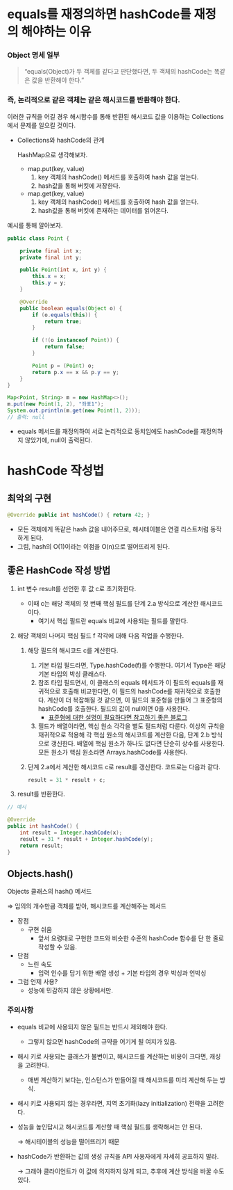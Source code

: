 # equals를 재정의하면 hashCode를 재정의 해야하는 이유

### Object 명세 일부

> “equals(Object)가 두 객체를 같다고 판단했다면, 두 객체의 hashCode는 똑같은 값을 반환해야 한다.”
> 

### 즉, 논리적으로 같은 객체는 같은 해시코드를 반환해야 한다.

이러한 규칙을 어길 경우 해시함수를 통해 반환된 해시코드 값을 이용하는 Collections에서 문제를 일으킬 것이다.

- Collections와 hashCode의 관계
    
    HashMap으로 생각해보자.
    
    - map.put(key, value)
        1. key 객체의 hashCode() 메서드를 호출하여 hash 값을 얻는다.
        2. hash값을 통해 버킷에 저장한다.
    - map.get(key, value)
        1. key 객체의 hashCode() 메서드를 호출하여 hash 값을 얻는다.
        2. hash값을 통해 버킷에 존재하는 데이터를 읽어온다.
    

예시를 통해 알아보자.

```java
public class Point {

    private final int x;
    private final int y;

    public Point(int x, int y) {
        this.x = x;
        this.y = y;
    }

    @Override
    public boolean equals(Object o) {
        if (o.equals(this)) {
            return true;
        }

        if (!(o instanceof Point)) {
            return false;
        }

        Point p = (Point) o;
        return p.x == x && p.y == y;
    }
}
```

```java
Map<Point, String> m = new HashMap<>();
m.put(new Point(1, 2), "좌표1");
System.out.println(m.get(new Point(1, 2)));
// 출력: null
```

- equals 메서드를 재정의하여 서로 논리적으로 동치임에도 hashCode를 재정의하지 않았기에, null이 출력된다.

# hashCode 작성법

## 최악의 구현

```java
@Override public int hashCode() { return 42; }
```

- 모든 객체에게 똑같은 hash 값을 내어주므로, 해시테이블은 연결 리스트처럼 동작하게 된다.
- 그럼, hash의 O(1)이라는 이점을 O(n)으로 떨어뜨리게 된다.

## 좋은 HashCode 작성 방법

1. int 변수 result를 선언한 후 값 c로 초기화한다.
    - 이때 c는 해당 객체의 첫 번째 핵심 필드를 단계 2.a 방식으로 계산한 해시코드이다.
        - 여기서 핵심 필드란 equals 비교에 사용되는 필드를 말한다.
2. 해당 객체의 나머지 핵심 필드 f 각각에 대해 다음 작업을 수행한다.
    1. 해당 필드의 해시코드 c를 계산한다.
        1. 기본 타입 필드라면, Type.hashCode(f)를 수행한다. 여기서 Type은 해당 기본 타입의 박싱 클래스다.
        2. 참조 타입 필드면서, 이 클래스의 equals 메서드가 이 필드의 equals를 재귀적으로 호출해 비교한다면, 이 필드의 hashCode를 재귀적으로 호출한다. 
        계산이 더 복잡해질 것 같으면, 이 필드의 표준형을 만들어 그 표준형의 hashCode를 호출한다.
        필드의 값이 null이면 0을 사용한다.
            - [표준형에 대한 설명이 필요하다면 참고하기 좋은 블로그](https://blog.naver.com/kbh3983/221000277434)
        3. 필드가 배열이라면, 핵심 원소 각각을 별도 필드처럼 다룬다. 
        이상의 규칙을 재귀적으로 적용해 각 핵심 원소의 해시코드를 계산한 다음, 단계 2.b 방식으로 갱신한다. 
        배열에 핵심 원소가 하나도 없다면 단순히 상수를 사용한다. 모든 원소가 핵심 원소라면 Arrays.hashCode를 사용한다.
    2. 단계 2.a에서 계산한 해시코드 c로 result를 갱신한다. 코드로는 다음과 같다.
        
        ```java
        result = 31 * result + c;
        ```
        
3. result를 반환한다.

```java
// 예시

@Override
public int hashCode() {
    int result = Integer.hashCode(x);
    result = 31 * result + Integer.hashCode(y);
    return result;
}
```

## Objects.hash()

Objects 클래스의 hash() 메서드

⇒ 임의의 개수만큼 객체를 받아, 해시코드를 계산해주는 메서드

- 장점
    - 구현 쉬움
        - 앞서 요령대로 구현한 코드와 비슷한 수준의 hashCode 함수를 단 한 줄로 작성할 수 있음.
- 단점
    - 느린 속도
        - 입력 인수를 담기 위한 배열 생성 + 기본 타입의 경우 박싱과 언박싱
- 그럼 언제 사용?
    - 성능에 민감하지 않은 상황에서만.

### 주의사항

- equals 비교에 사용되지 않은 필드는 반드시 제외해야 한다.
    - 그렇지 않으면 hashCode의 규약을 어기게 될 여지가 있음.
- 해시 키로 사용되는 클래스가 불변이고, 해시코드를 계산하는 비용이 크다면, 캐싱을 고려한다.
    - 매번 계산하기 보다는, 인스턴스가 만들어질 때 해시코드를 미리 계산해 두는 방식.
- 해시 키로 사용되지 않는 경우라면, 지역 초기화(lazy initialization) 전략을 고려한다.
- 성능을 높인답시고 해시코드를 계산할 때 핵심 필드를 생략해서는 안 된다.
    
    → 해시테이블의 성능을 떨어뜨리기 때문
    
- hashCode가 반환하는 값의 생성 규칙을 API 사용자에게 자세히 공표하지 말라.
    
    → 그래야 클라이언트가 이 값에 의지하지 않게 되고, 추후에 계산 방식을 바꿀 수도 있다.
